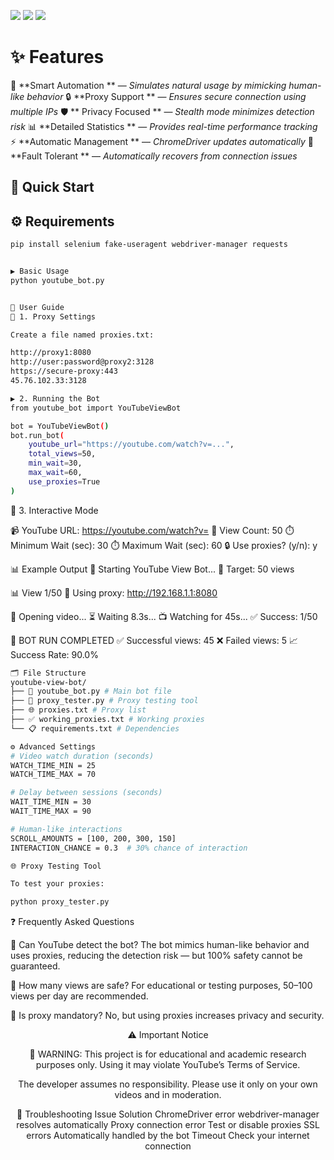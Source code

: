 

![](https://img.shields.io/badge/Python-3.8%252B-blue)
![](https://img.shields.io/badge/Selenium-Automation-green)
![](https://img.shields.io/badge/License-MIT-yellow)

# ✨ **Features**

🤖  **Smart Automation ** — _Simulates natural usage by mimicking human-like behavior_
🔒  **Proxy Support ** — _Ensures secure connection using multiple IPs_
🛡️ ** Privacy Focused ** — _Stealth mode minimizes detection risk_
📊  **Detailed Statistics ** — _Provides real-time performance tracking_
⚡  **Automatic Management ** — _ChromeDriver updates automatically_
🔄  **Fault Tolerant ** — _Automatically recovers from connection issues_

## 🚀 **Quick Start**
## ⚙️ Requirements
```bash
pip install selenium fake-useragent webdriver-manager requests
```
```bash

▶️ Basic Usage
python youtube_bot.py
```
```bash

📖 User Guide
🔧 1. Proxy Settings

Create a file named proxies.txt:

http://proxy1:8080
http://user:password@proxy2:3128
https://secure-proxy:443
45.76.102.33:3128

▶️ 2. Running the Bot
from youtube_bot import YouTubeViewBot

bot = YouTubeViewBot()
bot.run_bot(
    youtube_url="https://youtube.com/watch?v=...",
    total_views=50,
    min_wait=30,
    max_wait=60,
    use_proxies=True
)
```

💬 3. Interactive Mode

📹 YouTube URL: https://youtube.com/watch?v=
🎯 View Count: 50
⏱️ Minimum Wait (sec): 30
⏱️ Maximum Wait (sec): 60
🔒 Use proxies? (y/n): y

📊 Example Output
🚀 Starting YouTube View Bot...
🎯 Target: 50 views

📊 View 1/50
🔌 Using proxy: http://192.168.1.1:8080

🎥 Opening video...
⏳ Waiting 8.3s...
📺 Watching for 45s...
✅ Success: 1/50

🎉 BOT RUN COMPLETED
✅ Successful views: 45
❌ Failed views: 5
📈 Success Rate: 90.0%
```bash
🗂️ File Structure
youtube-view-bot/
├── 📄 youtube_bot.py # Main bot file
├── 🔧 proxy_tester.py # Proxy testing tool
├── 🌐 proxies.txt # Proxy list
├── ✅ working_proxies.txt # Working proxies
└── 📋 requirements.txt # Dependencies
```
```bash
⚙️ Advanced Settings
# Video watch duration (seconds)
WATCH_TIME_MIN = 25
WATCH_TIME_MAX = 70

# Delay between sessions (seconds)
WAIT_TIME_MIN = 30
WAIT_TIME_MAX = 90

# Human-like interactions
SCROLL_AMOUNTS = [100, 200, 300, 150]
INTERACTION_CHANCE = 0.3  # 30% chance of interaction

```
```bash
🌐 Proxy Testing Tool

To test your proxies:

python proxy_tester.py
```

❓ Frequently Asked Questions

🤔 Can YouTube detect the bot?
The bot mimics human-like behavior and uses proxies, reducing the detection risk — but 100% safety cannot be guaranteed.

🎯 How many views are safe?
For educational or testing purposes, 50–100 views per day are recommended.

🔧 Is proxy mandatory?
No, but using proxies increases privacy and security.

<div align="center">

⚠️ Important Notice

📢 WARNING:
This project is for educational and academic research purposes only.
Using it may violate YouTube’s Terms of Service.

The developer assumes no responsibility.
Please use it only on your own videos and in moderation.

🐛 Troubleshooting
Issue Solution
ChromeDriver error webdriver-manager resolves automatically
Proxy connection error Test or disable proxies
SSL errors Automatically handled by the bot
Timeout Check your internet connection

</div>

